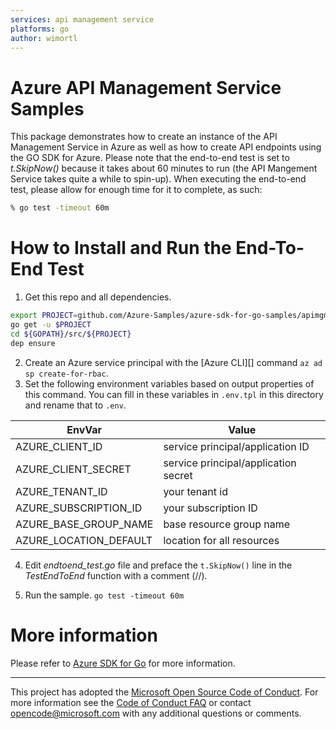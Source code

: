 ```yaml
---
services: api management service
platforms: go
author: wimortl
---
```


# Azure API Management Service Samples

This package demonstrates how to create an instance of the API Management Service in Azure as well as how to create API endpoints using the GO SDK for Azure. Please note that the end-to-end test is set to _t.SkipNow()_ because it takes about 60 minutes to run (the API Mangement Service takes quite a while to spin-up). When executing the end-to-end test, please allow for enough time for it to complete, as such:

```bash
% go test -timeout 60m
```

# How to Install and Run the End-To-End Test

1. Get this repo and all dependencies.

  ```bash
  export PROJECT=github.com/Azure-Samples/azure-sdk-for-go-samples/apimgmt
  go get -u $PROJECT
  cd ${GOPATH}/src/${PROJECT}
  dep ensure
  ```
2. Create an Azure service principal with the [Azure CLI][] command `az ad sp
   create-for-rbac`.
3. Set the following environment variables based on output properties of this
   command. You can fill in these variables in `.env.tpl` in this directory and
   rename that to `.env`.

  |EnvVar | Value|
  |-------|------|
  |AZURE_CLIENT_ID|service principal/application ID|
  |AZURE_CLIENT_SECRET|service principal/application secret|
  |AZURE_TENANT_ID|your tenant id|
  |AZURE_SUBSCRIPTION_ID|your subscription ID|
  |AZURE_BASE_GROUP_NAME|base resource group name|
  |AZURE_LOCATION_DEFAULT|location for all resources|

4. Edit *endtoend_test.go* file and preface the `t.SkipNow()` line in the *TestEndToEnd* function with a comment (//).

5. Run the sample. `go test -timeout 60m`

# More information

Please refer to [Azure SDK for Go](https://github.com/Azure/azure-sdk-for-go)
for more information.

---

This project has adopted the [Microsoft Open Source Code of
Conduct](https://opensource.microsoft.com/codeofconduct/). For more information
see the [Code of Conduct
FAQ](https://opensource.microsoft.com/codeofconduct/faq/) or contact
[opencode@microsoft.com](mailto:opencode@microsoft.com) with any additional
questions or comments.
